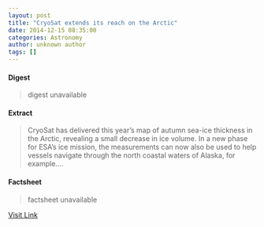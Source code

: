 ```yaml
---
layout: post
title: "CryoSat extends its reach on the Arctic"
date: 2014-12-15 08:35:00
categories: Astronomy
author: unknown author
tags: []
---
```



#### Digest
>digest unavailable

#### Extract
>CryoSat has delivered this year’s map of autumn sea-ice thickness in the Arctic, revealing a small decrease in ice volume. In a new phase for ESA’s ice mission, the measurements can now also be used to help vessels navigate through the north coastal waters of Alaska, for example....

#### Factsheet
>factsheet unavailable

[Visit Link](http://www.esa.int/Our_Activities/Observing_the_Earth/CryoSat/CryoSat_extends_its_reach_on_the_Arctic)


